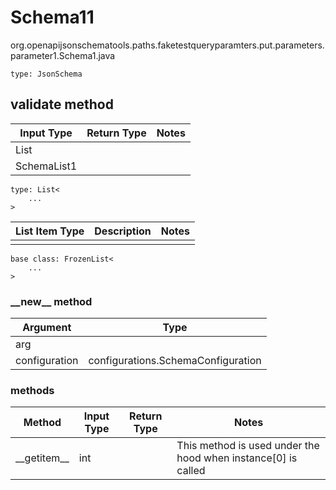 # Schema11
org.openapijsonschematools.paths.faketestqueryparamters.put.parameters.parameter1.Schema1.java
```
type: JsonSchema
```

## validate method
| Input Type | Return Type | Notes |
| ---------- | ----------- | ----- |
| List<String>
 | SchemaList1 | |

```
type: List<
    ...
>
```
List Item Type | Description | Notes
-------------------- | ------------- | -------------
 |  |

```
base class: FrozenList<
    ...
>
```
### &lowbar;&lowbar;new&lowbar;&lowbar; method
Argument | Type
-------- | ------
arg      | 
configuration | configurations.SchemaConfiguration

### methods
Method | Input Type | Return Type | Notes
------ | ---------- | ----------- | ------
&lowbar;&lowbar;getitem&lowbar;&lowbar; | int |  | This method is used under the hood when instance[0] is called
